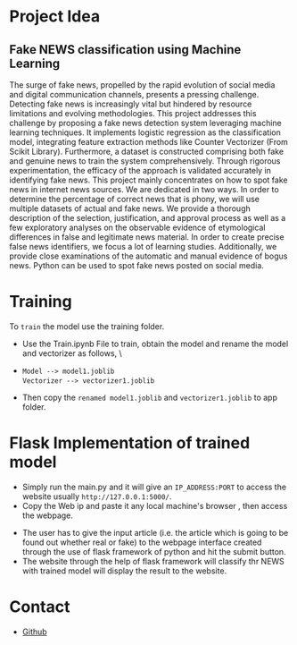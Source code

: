 # Project Idea
## Fake NEWS classification using Machine Learning

The surge of fake news, propelled by the rapid evolution of social media and digital communication channels, presents a pressing challenge. Detecting fake news is increasingly vital but hindered by resource limitations and evolving methodologies. This project addresses this challenge by proposing a fake news detection system leveraging machine learning techniques. It implements logistic regression as the classification model, integrating feature extraction methods like Counter Vectorizer (From Scikit Library). Furthermore, a dataset is constructed comprising both fake and genuine news to train the system comprehensively. Through rigorous experimentation, the efficacy of the approach is validated accurately in identifying fake news. This project mainly concentrates on how to spot fake news in internet news sources. We are dedicated in two ways. In order to determine the percentage of correct news that is phony, we will use multiple datasets of actual and fake news. We provide a thorough description of the selection, justification, and approval process as well as a few exploratory analyses on the observable evidence of etymological differences in false and legitimate news material. In order to create precise false news identifiers, we focus a lot of learning studies. Additionally, we provide close examinations of the automatic and manual evidence of bogus news. Python can be used to spot fake news posted on social media.

# Training
To ``train`` the model use the training folder. 
+ Use the Train.ipynb File to train, obtain the model and rename the model and vectorizer as follows, \
- ``Model --> model1.joblib``  
``Vectorizer --> vectorizer1.joblib ``
+ Then copy the ``renamed model1.joblib`` and ``vectorizer1.joblib`` to app folder.

# Flask Implementation of trained model
+ Simply run the main.py and it will give an ``IP_ADDRESS:PORT`` to access the website usually ``http://127.0.0.1:5000/``. 
+ Copy the Web ip and paste it any local machine's browser , then access the webpage.
* The user has to give the input article (i.e. the article which is going to be found out whether real or fake) to the webpage interface created through the use of flask framework of python and hit the submit button.
* The website through the help of flask framework will classify thr NEWS with trained model will display the result to the website.

# Contact
+ [Github](https://github.com/log-esh-bug)